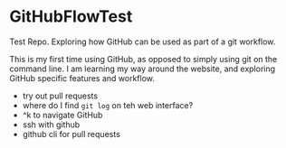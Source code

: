 # GitHubFlowTest

Test Repo. Exploring how GitHub can be used as part of a git workflow.

This is my first time using GitHub, as opposed to simply using git on the command line. I am learning my way around the website, and exploring GitHub specific features and workflow.

* try out pull requests
* where do I find ```git log``` on teh web interface?
* ^k to navigate GitHub
* ssh with github
* github cli for pull requests
